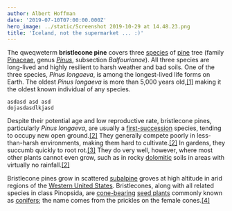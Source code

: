 ```yaml
---
author: Albert Hoffman
date: '2019-07-10T07:00:00.000Z'
hero_image: ../static/Screenshot 2019-10-29 at 14.48.23.png
title: 'Iceland, not the supermarket ... :)'
---
```

The qweqweterm **bristlecone pine** covers three [species](https://en.wikipedia.org/wiki/Species "Species") of [pine](https://en.wikipedia.org/wiki/Pine "Pine") tree (family [Pinaceae](https://en.wikipedia.org/wiki/Pinaceae "Pinaceae"), genus _[Pinus](https://en.wikipedia.org/wiki/Pinus "Pinus")_, subsection _Balfourianae_). All three species are long-lived and highly resilient to harsh weather and bad soils. One of the three species, _Pinus longaeva_, is among the longest-lived life forms on Earth. The oldest _Pinus longaeva_ is more than 5,000 years old,[\[1\]](https://en.wikipedia.org/wiki/Bristlecone_pine#cite_note-oldest-1) making it the oldest known individual of any species.

    asdasd asd asd
    dojasdasdlkjasd

Despite their potential age and low reproductive rate, bristlecone pines, particularly _Pinus longaeva_, are usually a [first-succession](https://en.wikipedia.org/wiki/Primary_succession "Primary succession") species, tending to occupy new open ground.[\[2\]](https://en.wikipedia.org/wiki/Bristlecone_pine#cite_note-FEIS-2) They generally compete poorly in less-than-harsh environments, making them hard to cultivate.[\[2\]](https://en.wikipedia.org/wiki/Bristlecone_pine#cite_note-FEIS-2) In gardens, they succumb quickly to root rot.[\[3\]](https://en.wikipedia.org/wiki/Bristlecone_pine#cite_note-3) They do very well, however, where most other plants cannot even grow, such as in rocky [dolomitic](https://en.wikipedia.org/wiki/Dolomite_(mineral) "Dolomite (mineral)") soils in areas with virtually no rainfall.[\[2\]](https://en.wikipedia.org/wiki/Bristlecone_pine#cite_note-FEIS-2)

Bristlecone pines grow in scattered [subalpine](https://en.wikipedia.org/wiki/Subalpine "Subalpine") groves at high altitude in arid regions of the [Western United States](https://en.wikipedia.org/wiki/Western_United_States "Western United States"). Bristlecones, along with all related species in class Pinopsida, are [cone-bearing](https://en.wikipedia.org/wiki/Conifer_cone "Conifer cone") [seed plants](https://en.wikipedia.org/wiki/Seed_plant "Seed plant") commonly known as [conifers](https://en.wikipedia.org/wiki/Conifer "Conifer"); the name comes from the prickles on the female cones.[\[4\]](https://en.wikipedia.org/wiki/Bristlecone_pine#cite_note-ARKive-4)